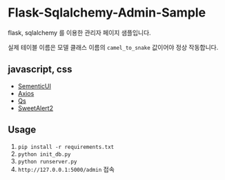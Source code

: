 # Flask-Sqlalchemy-Admin-Sample
flask, sqlalchemy 를 이용한 관리자 페이지 샘플입니다.  

실제 테이블 이름은 모델 클래스 이름의 `camel_to_snake` 값이어야 정상 작동합니다.

## javascript, css
- [SementicUI](https://github.com/Semantic-Org/Semantic-UI)
- [Axios](https://github.com/axios/axios)
- [Qs](https://github.com/ljharb/qs)
- [SweetAlert2](https://github.com/sweetalert2/sweetalert2)
 
## Usage
1. `pip install -r requirements.txt`
1. `python init_db.py`
1. `python runserver.py`
1. `http://127.0.0.1:5000/admin` 접속